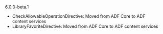 6.0.0-beta.1
- CheckAllowableOperationDirective: Moved from ADF Core to ADF content services
- LibraryFavoriteDirective: Moved from ADF Core to ADF content services


